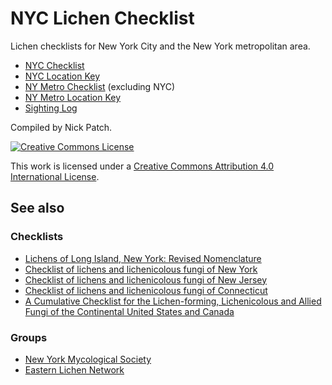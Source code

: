 # NYC Lichen Checklist

Lichen checklists for New York City and the New York metropolitan area.

- [NYC Checklist](nyc-checklist.tsv)
- [NYC Location Key](nyc-location-key.tsv)
- [NY Metro Checklist](nymetro-checklist.tsv) (excluding NYC)
- [NY Metro Location Key](nymetro-location-key.tsv)
- [Sighting Log](sighting-log.tsv)

Compiled by Nick Patch.

[![Creative Commons License](http://i.creativecommons.org/l/by/4.0/80x15.png)](http://creativecommons.org/licenses/by/4.0/)

This work is licensed under a [Creative Commons Attribution 4.0 International License](http://creativecommons.org/licenses/by/4.0/).

## See also

### Checklists
- [Lichens of Long Island, New York: Revised Nomenclature](http://www.huh.harvard.edu/collections/lichens/Long_Island_Update.html)
- [Checklist of lichens and lichenicolous fungi of New York](http://www.biologie.uni-hamburg.de/checklists/lichens/north-america/usa_new-york_l.htm)
- [Checklist of lichens and lichenicolous fungi of New Jersey](http://www.biologie.uni-hamburg.de/checklists/lichens/north-america/usa_new-jersey_l.htm)
- [Checklist of lichens and lichenicolous fungi of Connecticut](http://www.biologie.uni-hamburg.de/checklists/lichens/north-america/usa_connecticut_l.htm)
- [A Cumulative Checklist for the Lichen-forming, Lichenicolous and Allied Fungi of the Continental United States and Canada](http://www.ndsu.edu/pubweb/~esslinge/chcklst/chcklst7.htm)

### Groups
- [New York Mycological Society](http://newyorkmyc.org/)
- [Eastern Lichen Network](http://www.nybg.org/bsci/lichens/eln/)
